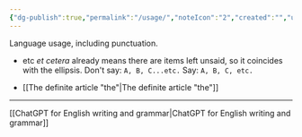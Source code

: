 ```yaml
---
{"dg-publish":true,"permalink":"/usage/","noteIcon":"2","created":"","updated":""}
---
```


Language usage, including punctuation.

- etc
*et cetera* already means there are items left unsaid, so it coincides with the ellipsis. 
Don't say: `A, B, C...etc.`
Say: `A, B, C, etc.`

- [[The definite article "the"\|The definite article "the"]]

---
[[ChatGPT for English writing and grammar\|ChatGPT for English writing and grammar]]